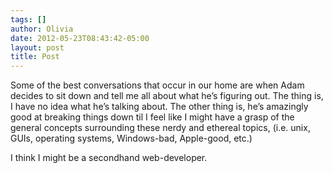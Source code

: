 ```yaml
---
tags: []
author: Olivia
date: 2012-05-23T08:43:42-05:00
layout: post
title: Post
---
```


Some of the best conversations that occur in our home are when Adam decides to sit down and tell me all about what he’s figuring out. The thing is, I have no idea what he’s talking about. The other thing is, he’s amazingly good at breaking things down til I feel like I might have a grasp of the general concepts surrounding these nerdy and ethereal topics, (i.e. unix, GUIs, operating systems, Windows-bad, Apple-good, etc.)

I think I might be a secondhand web-developer.
